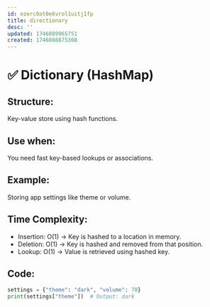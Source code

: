```yaml
---
id: ezerc0at0e6vrol1uitj1fp
title: directionary
desc: ''
updated: 1746089965751
created: 1746088875308
---
```


# ✅ Dictionary (HashMap)

## Structure:
Key-value store using hash functions.

## Use when:
You need fast key-based lookups or associations.

## Example:
Storing app settings like theme or volume.

## Time Complexity:
- Insertion: O(1) → Key is hashed to a location in memory.
- Deletion: O(1) → Key is hashed and removed from that position.
- Lookup: O(1) → Value is retrieved using hashed key.

## Code:
```python
settings = {"theme": "dark", "volume": 70}
print(settings["theme"])  # Output: dark